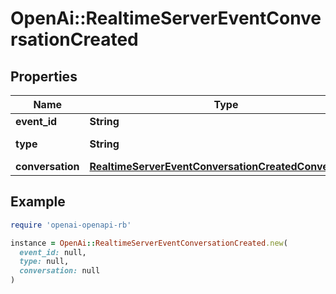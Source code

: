 # OpenAi::RealtimeServerEventConversationCreated

## Properties

| Name | Type | Description | Notes |
| ---- | ---- | ----------- | ----- |
| **event_id** | **String** | The unique ID of the server event. |  |
| **type** | **String** | The event type, must be \&quot;conversation.created\&quot;. |  |
| **conversation** | [**RealtimeServerEventConversationCreatedConversation**](RealtimeServerEventConversationCreatedConversation.md) |  |  |

## Example

```ruby
require 'openai-openapi-rb'

instance = OpenAi::RealtimeServerEventConversationCreated.new(
  event_id: null,
  type: null,
  conversation: null
)
```

